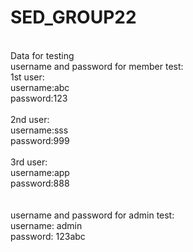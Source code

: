 # SED_GROUP22 <br>
<br>
Data for testing <br>
username and password for member test: <br>
1st user: <br>
  username:abc<br>
  password:123<br>
  <br>
2nd user: <br>
  username:sss <br>
  password:999 <br>
  <br>
3rd user: <br>
  username:app <br>
  password:888 <br>
  <br>
  <br>
username and password for admin test: <br>
  username: admin <br>
  password: 123abc
